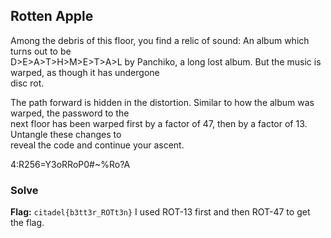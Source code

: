 ## Rotten Apple 
Among the debris of this floor, you find a relic of sound: An album which turns out to be  
D>E>A>T>H>M>E>T>A>L by Panchiko, a long lost album. But the music is warped, as though it has undergone  
disc rot.  


The path forward is hidden in the distortion. Similar to how the album was warped, the password to the  
next floor has been warped first by a factor of 47, then by a factor of 13. Untangle these changes to  
reveal the code and continue your ascent.  
  
4:R256=Y3oRRoP0#~%Ro?A  
### Solve
**Flag:** `citadel{b3tt3r_ROTt3n}`
I used ROT-13 first and then ROT-47 to get the flag.


